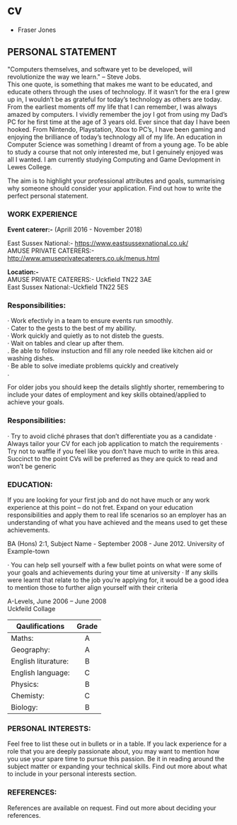 # cv
- Fraser Jones
  
## PERSONAL STATEMENT
"Computers themselves, and software yet to be developed, will revolutionize the way we learn." – Steve Jobs. <br/> 
This one quote, is something that makes me want to be educated, and educate others through the uses of technology. If it wasn’t for the era I grew up in, I wouldn’t be as grateful for today’s technology as others are today. From the earliest moments off my life that I can remember, I was always amazed by computers. I vividly remember the joy I got from using my Dad’s PC for he first time at the age of 3 years old. Ever since that day I have been hooked. From Nintendo, Playstation, Xbox to PC’s, I have been gaming and enjoying the brilliance of today’s technology all of my life. An education in Computer Science was something I dreamt of from a young age. To be able to study a course that not only interested me, but I genuinely enjoyed was all I wanted. I am currently studying Computing and Game Devlopment in Lewes College.
 
The aim is to highlight your professional attributes and goals, summarising why someone should consider your application. Find out how to write the perfect personal statement.
 
 
### WORK EXPERIENCE
 


**Event caterer:-** (Aprill 2016 - November 2018)

 East Sussex National:- https://www.eastsussexnational.co.uk/  <br/>
 AMUSE PRIVATE CATERERS:- http://www.amuseprivatecaterers.co.uk/menus.html

**Location:-**  
 AMUSE PRIVATE CATERERS:- Uckfield TN22 3AE <br/>
 East Sussex National:-Uckfield TN22 5ES

### Responsibilities:
 
·         Work efectivly in a team to ensure events run smoothly.  <br/>
·         Cater to the gests to the best of my abillity.  <br/>
·         Work quickly and quietly as to not disteb the guests. <br/>
·         Wait on tables and clear up after them. <br/>
.         Be able to follow instuction and fill any role needed like kitchen aid or washing dishes. <br/>
·         Be able to solve imediate problems quickly and creatively <br/>
.         
 
 
For older jobs you should keep the details slightly shorter, remembering to include your dates of employment and key skills obtained/applied to achieve your goals.
 
### Responsibilities:
 
·         Try to avoid cliché phrases that don’t differentiate you as a candidate
·         Always tailor your CV for each job application to match the requirements
·         Try not to waffle if you feel like you don’t have much to write in this area. Succinct to the point CVs will be preferred as they are quick to read and won’t be generic
 
 
### EDUCATION:
If you are looking for your first job and do not have much or any work experience at this point – do not fret. Expand on your education responsibilities and apply them to real life scenarios so an employer has an understanding of what you have achieved and the means used to get these achievements.<br/>
            	
BA (Hons) 2:1, Subject Name - September 2008 - June 2012.
University of Example-town
 
·         You can help sell yourself with a few bullet points on what were some of your goals and achievements during your time at university
·         If any skills were learnt that relate to the job you’re applying for, it would be a good idea to mention those to further align yourself with their criteria
 
A-Levels, June 2006 – June 2008 <br/>
Uckfeild Collage


| Qaulifications     | Grade         |
| ------------------ |:-------------:|
| Maths:             | A             |
| Geography:         | A             |
| English liturature:| B             |
| English language:  | C             |
| Physics:           | B             |
| Chemisty:          | C             |
| Biology:           | B             |
 
 
### PERSONAL INTERESTS:
Feel free to list these out in bullets or in a table. If you lack experience for a role that you are deeply passionate about, you may want to mention how you use your spare time to pursue this passion. Be it in reading around the subject matter or expanding your technical skills. Find out more about what to include in your personal interests section.
 
 
### REFERENCES:
 
References are available on request. Find out more about deciding your references.

